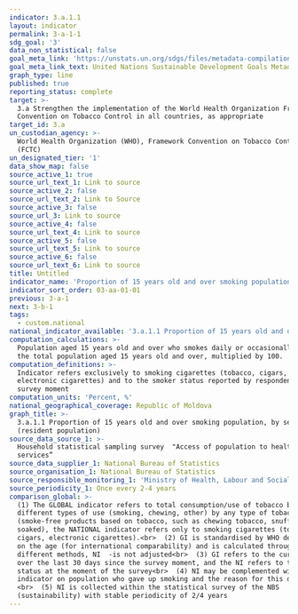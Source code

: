 ```yaml
---
indicator: 3.a.1.1
layout: indicator
permalink: 3-a-1-1
sdg_goal: '3'
data_non_statistical: false
goal_meta_link: 'https://unstats.un.org/sdgs/files/metadata-compilation/Metadata-Goal-3.pdf'
goal_meta_link_text: United Nations Sustainable Development Goals Metadata (PDF 866 KB)
graph_type: line
published: true
reporting_status: complete
target: >-
  3.a Strengthen the implementation of the World Health Organization Framework
  Convention on Tobacco Control in all countries, as appropriate
target_id: 3.a
un_custodian_agency: >-
  World Health Organization (WHO), Framework Convention on Tobacco Control
  (FCTC)
un_designated_tier: '1'
data_show_map: false
source_active_1: true
source_url_text_1: Link to source
source_active_2: false
source_url_text_2: Link to Source
source_active_3: false
source_url_3: Link to source
source_active_4: false
source_url_text_4: Link to source
source_active_5: false
source_url_text_5: Link to source
source_active_6: false
source_url_text_6: Link to source
title: Untitled
indicator_name: 'Proportion of 15 years old and over smoking population, by sex and age'
indicator_sort_order: 03-aa-01-01
previous: 3-a-1
next: 3-b-1
tags:
  - custom.national
national_indicator_available: '3.a.1.1 Proportion of 15 years old and over smoking population, by sex and age'
computation_calculations: >-
  Population aged 15 years old and over who smokes daily or occasionally out of
  the total population aged 15 years old and over, multiplied by 100.
computation_definitions: >-
  Indicator refers exclusively to smoking cigarettes (tobacco, cigars,
  electronic cigarettes) and to the smoker status reported by respondents at the
  survey moment
computation_units: 'Percent, %'
national_geographical_coverage: Republic of Moldova
graph_title: >-
  3.a.1.1 Proportion of 15 years old and over smoking population, by sex and age
  (resident population)
source_data_source_1: >-
  Household statistical sampling survey  "Access of population to health
  services”
source_data_supplier_1: National Bureau of Statistics
source_organisation_1: National Bureau of Statistics
source_responsible_monitoring_1: 'Ministry of Health, Labour and Social Protection'
source_periodicity_1: Once every 2-4 years
comparison_global: >-
  (1) The GLOBAL indicator refers to total consumption/use of tobacco by
  different types of use (smoking, chewing, other) by any type of tobacco
  (smoke-free products based on tobacco, such as chewing tobacco, snuff and
  soaked), the NATIONAL indicator refers only to smoking cigarettes (tobacco,
  cigars, electronic cigarettes).<br>  (2) GI is standardised by WHO depending
  on the age (for international comparability) and is calculated through
  different methods, NI  -is not adjusted<br>  (3) GI refers to the current use
  over the last 30 days since the survey moment, and the NI refers to the smoker
  status at the moment of the survey<br>  (4) NI may be complemented with the
  indicator on population who gave up smoking and the reason for this decision
  <br>  (5) NI is collected within the statistical survey of the NBS
  (sustainability) with stable periodicity of 2/4 years
---
```

